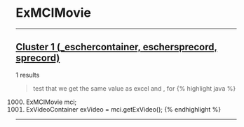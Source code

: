 # ExMCIMovie

***

## [Cluster 1 (_eschercontainer, eschersprecord, sprecord)](./1)
1 results
> test that we get the same value as excel and , for 
{% highlight java %}
1000. ExMCIMovie mci;
1013. ExVideoContainer exVideo = mci.getExVideo();
{% endhighlight %}

***


